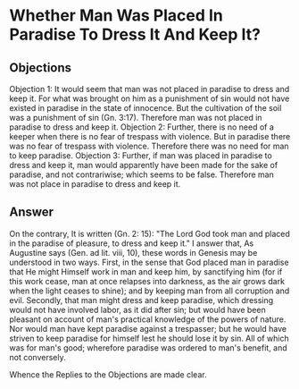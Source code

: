 # Whether Man Was Placed In Paradise To Dress It And Keep It?
## Objections
Objection 1: It would seem that man was not placed in paradise to dress and keep it. For what was brought on him as a punishment of sin would not have existed in paradise in the state of innocence. But the cultivation of the soil was a punishment of sin (Gn. 3:17). Therefore man was not placed in paradise to dress and keep it.
Objection 2: Further, there is no need of a keeper when there is no fear of trespass with violence. But in paradise there was no fear of trespass with violence. Therefore there was no need for man to keep paradise.
Objection 3: Further, if man was placed in paradise to dress and keep it, man would apparently have been made for the sake of paradise, and not contrariwise; which seems to be false. Therefore man was not place in paradise to dress and keep it.
## Answer
On the contrary, It is written (Gn. 2: 15): "The Lord God took man and placed in the paradise of pleasure, to dress and keep it."
I answer that, As Augustine says (Gen. ad lit. viii, 10), these words in Genesis may be understood in two ways. First, in the sense that God placed man in paradise that He might Himself work in man and keep him, by sanctifying him (for if this work cease, man at once relapses into darkness, as the air grows dark when the light ceases to shine); and by keeping man from all corruption and evil. Secondly, that man might dress and keep paradise, which dressing would not have involved labor, as it did after sin; but would have been pleasant on account of man's practical knowledge of the powers of nature. Nor would man have kept paradise against a trespasser; but he would have striven to keep paradise for himself lest he should lose it by sin. All of which was for man's good; wherefore paradise was ordered to man's benefit, and not conversely.

Whence the Replies to the Objections are made clear.